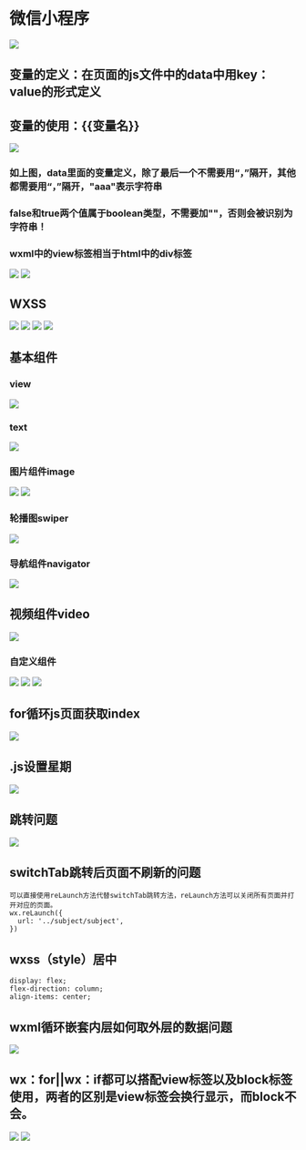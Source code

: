 # 微信小程序
![](pictures/_20190817002438.png)
## 变量的定义：在页面的js文件中的data中用key：value的形式定义
## 变量的使用：{{变量名}}
![](pictures/_20190817002810.png)
### 如上图，data里面的变量定义，除了最后一个不需要用“，”隔开，其他都需要用“，”隔开，"aaa"表示字符串
### false和true两个值属于boolean类型，不需要加""，否则会被识别为字符串！
### wxml中的view标签相当于html中的div标签
![](pictures/_20190817005300.png)
![](pictures/_20190817010404.png)
## WXSS
![](pictures/_20190817113218.png)
![](pictures/_20190817113424.png)
![](pictures/_20190817113530.png)
![](pictures/_20190817114016.png)
## 基本组件
### view
![](pictures/_20190817114430.png)
### text
![](pictures/_20190817115156.png)
### 图片组件image
![](pictures/_20190817115433.png)
![](pictures/_20190818112305.png)
### 轮播图swiper
![](pictures/_20190818113806.png)
### 导航组件navigator
![](pictures/_20190818120252.png)
## 视频组件video
![](pictures/_20190818120633.png)
### 自定义组件
![](pictures/_20190818121109.png)
![](pictures/_20190818121402.png)
![](pictures/_20190818121715.png)
## for循环js页面获取index
![](pictures/_20190821135720.png)
## .js设置星期
![](pictures/_20190901231845.png)
## 跳转问题
![](pictures/_20190902091625.png)
## switchTab跳转后页面不刷新的问题
    可以直接使用reLaunch方法代替switchTab跳转方法，reLaunch方法可以关闭所有页面并打开对应的页面。
	wx.reLaunch({
      url: '../subject/subject',
    })
## wxss（style）居中
    display: flex;
	flex-direction: column;
	align-items: center;
## wxml循环嵌套内层如何取外层的数据问题
![](pictures/_20190904134423.png)
## wx：for||wx：if都可以搭配view标签以及block标签使用，两者的区别是view标签会换行显示，而block不会。
![](pictures/)
![](pictures/)